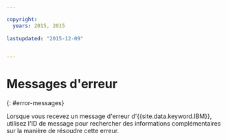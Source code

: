 ```yaml
---

copyright:
  years: 2015, 2015
  
lastupdated: "2015-12-09"


---
```



# Messages d'erreur
{: #error-messages}


Lorsque vous recevez un message d'erreur d'{{site.data.keyword.IBM}}, utilisez l'ID de message pour rechercher des informations complémentaires sur la manière de résoudre cette erreur.
